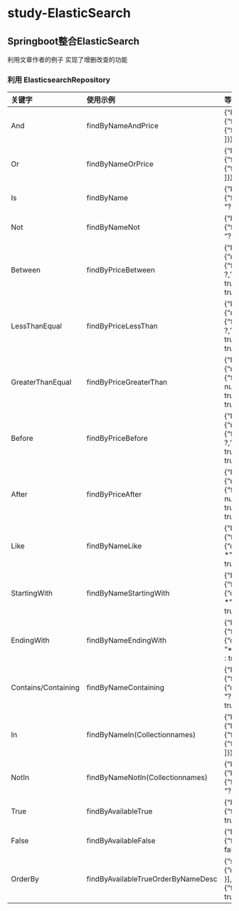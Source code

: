 # study-ElasticSearch
## Springboot整合ElasticSearch
利用文章作者的例子
实现了增删改查的功能
### 利用 ElasticsearchRepository

| 关键字              | 使用示例                           | 等同于的ES查询                                               |
| :------------------ | :--------------------------------- | :----------------------------------------------------------- |
| And                 | findByNameAndPrice                 | {“bool” : {“must” : [ {“field” : {“name” : “?”}}, {“field” : {“price” : “?”}} ]}} |
| Or                  | findByNameOrPrice                  | {“bool” : {“should” : [ {“field” : {“name” : “?”}}, {“field” : {“price” : “?”}} ]}} |
| Is                  | findByName                         | {“bool” : {“must” : {“field” : {“name” : “?”}}}}             |
| Not                 | findByNameNot                      | {“bool” : {“must_not” : {“field” : {“name” : “?”}}}}         |
| Between             | findByPriceBetween                 | {“bool” : {“must” : {“range” : {“price” : {“from” : ?,”to” : ?,”include_lower” : true,”include_upper” : true}}}}} |
| LessThanEqual       | findByPriceLessThan                | {“bool” : {“must” : {“range” : {“price” : {“from” : null,”to” : ?,”include_lower” : true,”include_upper” : true}}}}} |
| GreaterThanEqual    | findByPriceGreaterThan             | {“bool” : {“must” : {“range” : {“price” : {“from” : ?,”to” : null,”include_lower” : true,”include_upper” : true}}}}} |
| Before              | findByPriceBefore                  | {“bool” : {“must” : {“range” : {“price” : {“from” : null,”to” : ?,”include_lower” : true,”include_upper” : true}}}}} |
| After               | findByPriceAfter                   | {“bool” : {“must” : {“range” : {“price” : {“from” : ?,”to” : null,”include_lower” : true,”include_upper” : true}}}}} |
| Like                | findByNameLike                     | {“bool” : {“must” : {“field” : {“name” : {“query” : “? *”,”analyze_wildcard” : true}}}}} |
| StartingWith        | findByNameStartingWith             | {“bool” : {“must” : {“field” : {“name” : {“query” : “? *”,”analyze_wildcard” : true}}}}} |
| EndingWith          | findByNameEndingWith               | {“bool” : {“must” : {“field” : {“name” : {“query” : “*?”,”analyze_wildcard” : true}}}}} |
| Contains/Containing | findByNameContaining               | {“bool” : {“must” : {“field” : {“name” : {“query” : “?”,”analyze_wildcard” : true}}}}} |
| In                  | findByNameIn(Collectionnames)      | {“bool” : {“must” : {“bool” : {“should” : [ {“field” : {“name” : “?”}}, {“field” : {“name” : “?”}} ]}}}} |
| NotIn               | findByNameNotIn(Collectionnames)   | {“bool” : {“must_not” : {“bool” : {“should” : {“field” : {“name” : “?”}}}}}} |
| True                | findByAvailableTrue                | {“bool” : {“must” : {“field” : {“available” : true}}}}       |
| False               | findByAvailableFalse               | {“bool” : {“must” : {“field” : {“available” : false}}}}      |
| OrderBy             | findByAvailableTrueOrderByNameDesc | {“sort” : [{ “name” : {“order” : “desc”} }],”bool” : {“must” : {“field” : {“available” : true}}}} |
